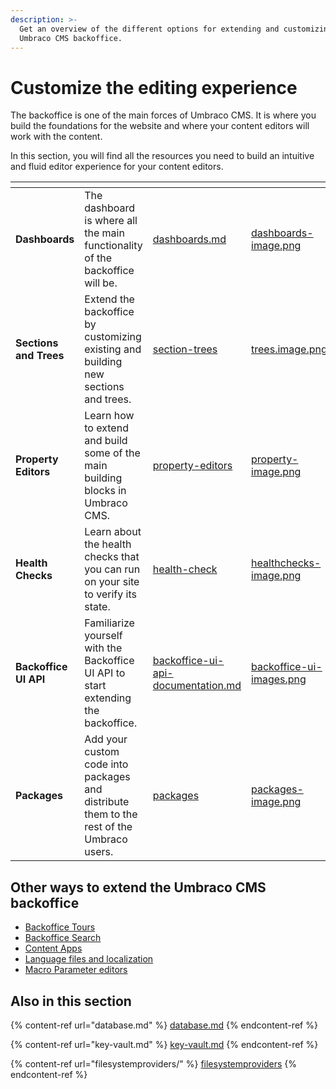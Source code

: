 ```yaml
---
description: >-
  Get an overview of the different options for extending and customizing the
  Umbraco CMS backoffice.
---
```


# Customize the editing experience

The backoffice is one of the main forces of Umbraco CMS. It is where you build the foundations for the website and where your content editors will work with the content.

In this section, you will find all the resources you need to build an intuitive and fluid editor experience for your content editors.

<table data-view="cards"><thead><tr><th></th><th></th><th data-hidden data-card-target data-type="content-ref"></th><th data-hidden data-card-cover data-type="files"></th></tr></thead><tbody><tr><td><strong>Dashboards</strong></td><td>The dashboard is where all the main functionality of the backoffice will be.</td><td><a href="dashboards.md">dashboards.md</a></td><td><a href="../.gitbook/assets/dashboards-image.png">dashboards-image.png</a></td></tr><tr><td><strong>Sections and Trees</strong></td><td>Extend the backoffice by customizing existing and building new sections and trees.</td><td><a href="section-trees/">section-trees</a></td><td><a href="../.gitbook/assets/trees.image.png">trees.image.png</a></td></tr><tr><td><strong>Property Editors</strong></td><td>Learn how to extend and build some of the main building blocks in Umbraco CMS.</td><td><a href="../fundamentals/backoffice/property-editors/">property-editors</a></td><td><a href="../.gitbook/assets/property-image.png">property-image.png</a></td></tr><tr><td><strong>Health Checks</strong></td><td>Learn about the health checks that you can run on your site to verify its state.</td><td><a href="health-check/">health-check</a></td><td><a href="../.gitbook/assets/healthchecks-image.png">healthchecks-image.png</a></td></tr><tr><td><strong>Backoffice UI API</strong></td><td>Familiarize yourself with the Backoffice UI API to start extending the backoffice.</td><td><a href="backoffice-ui-api-documentation.md">backoffice-ui-api-documentation.md</a></td><td><a href="../.gitbook/assets/backoffice-ui-images.png">backoffice-ui-images.png</a></td></tr><tr><td><strong>Packages</strong></td><td>Add your custom code into packages and distribute them to the rest of the Umbraco users.</td><td><a href="packages/">packages</a></td><td><a href="../.gitbook/assets/packages-image.png">packages-image.png</a></td></tr></tbody></table>

## Other ways to extend the Umbraco CMS backoffice

* [Backoffice Tours](backoffice-tours.md)
* [Backoffice Search](backoffice-search.md)
* [Content Apps](content-apps.md)
* [Language files and localization](language-files.md)
* [Macro Parameter editors](macro-parameter-editors.md)

## Also in this section

{% content-ref url="database.md" %}
[database.md](database.md)
{% endcontent-ref %}

{% content-ref url="key-vault.md" %}
[key-vault.md](key-vault.md)
{% endcontent-ref %}

{% content-ref url="filesystemproviders/" %}
[filesystemproviders](filesystemproviders/)
{% endcontent-ref %}
